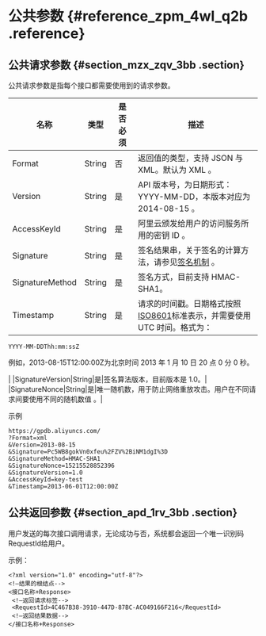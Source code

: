 # 公共参数 {#reference_zpm_4wl_q2b .reference}

## 公共请求参数 {#section_mzx_zqv_3bb .section}

公共请求参数是指每个接口都需要使用到的请求参数。

|名称|类型|是否必须|描述|
|--|--|----|--|
|Format|String|否|返回值的类型，支持 JSON 与 XML。默认为 XML 。|
|Version|String|是|API 版本号，为日期形式：YYYY-MM-DD，本版本对应为 2014-08-15 。|
|AccessKeyId|String|是|阿里云颁发给用户的访问服务所用的密钥 ID 。|
|Signature|String|是|签名结果串，关于签名的计算方法，请参见[签名机制](intl.zh-CN/API参考/签名机制.md#) 。|
|SignatureMethod|String|是|签名方式，目前支持 HMAC-SHA1。|
|Timestamp|String|是| 请求的时间戳。日期格式按照 [ISO8601](http://zh.wikipedia.org/wiki/ISO_8601)标准表示，并需要使用 UTC 时间。格式为：

```
YYYY-MM-DDThh:mm:ssZ
```

 例如，2013-08-15T12:00:00Z为北京时间 2013 年 1 月 10 日 20 点 0 分 0 秒。

 |
|SignatureVersion|String|是|签名算法版本，目前版本是 1.0。|
|SignatureNonce|String|是|唯一随机数，用于防止网络重放攻击。用户在不同请求间要使用不同的随机数值 。|

示例

```
https://gpdb.aliyuncs.com/ 
?Format=xml 
&Version=2013-08-15 
&Signature=Pc5WB8gokVn0xfeu%2FZV%2BiNM1dgI%3D  
&SignatureMethod=HMAC-SHA1 
&SignatureNonce=15215528852396 
&SignatureVersion=1.0 
&AccessKeyId=key-test 
&Timestamp=2013-06-01T12:00:00Z

```

## 公共返回参数 {#section_apd_1rv_3bb .section}

用户发送的每次接口调用请求，无论成功与否，系统都会返回一个唯一识别码 RequestId给用户。

示例：

```
<?xml version="1.0" encoding="utf-8"?>  
<!—结果的根结点--> 
<接口名称+Response> 
 <!—返回请求标签--> 
 <RequestId>4C467B38-3910-447D-87BC-AC049166F216</RequestId> 
 <!—返回结果数据--> 
</接口名称+Response> 

```

